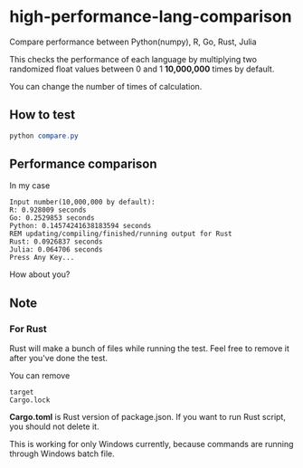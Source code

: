 # high-performance-lang-comparison
Compare performance between Python(numpy), R, Go, Rust, Julia

This checks the performance of each language by multiplying two randomized float values between 0 and 1 <b>10,000,000</b> times by default.

You can change the number of times of calculation.

## How to test
```powershell
python compare.py
```
## Performance comparison
In my case
```batch
Input number(10,000,000 by default): 
R: 0.928009 seconds
Go: 0.2529853 seconds
Python: 0.14574241638183594 seconds
REM updating/compiling/finished/running output for Rust
Rust: 0.0926837 seconds
Julia: 0.064706 seconds
Press Any Key...
```

How about you?

## Note

### For Rust

Rust will make a bunch of files while running the test. Feel free to remove it after you've done the test.

You can remove
```
target
Cargo.lock
```

<b>Cargo.toml</b> is Rust version of package.json. If you want to run Rust script, you should not delete it.

This is working for only Windows currently, because commands are running through Windows batch file.
